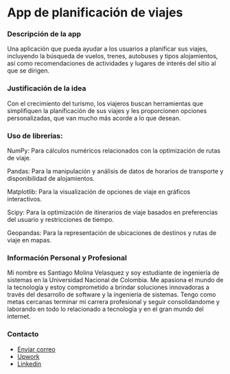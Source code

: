 # App de planificación de viajes

### Descripción de la app

 Una aplicación que pueda ayudar a los usuarios a planificar sus viajes, incluyendo la búsqueda de vuelos, trenes, autobuses y tipos alojamientos, así como recomendaciones de actividades y lugares de interés del sitio al que se dirigen.

### Justificación de la idea

Con el crecimiento del turismo, los viajeros buscan herramientas que simplifiquen la planificación de sus viajes y les proporcionen opciones personalizadas, que van mucho más acorde a lo que desean.

### Uso de librerias:

NumPy: Para cálculos numéricos relacionados con la optimización de rutas de viaje.

Pandas: Para la manipulación y análisis de datos de horarios de transporte y disponibilidad de alojamientos.

Matplotlib: Para la visualización de opciones de viaje en gráficos interactivos.

Scipy: Para la optimización de itinerarios de viaje basados en preferencias del usuario y restricciones de tiempo.

Geopandas: Para la representación de ubicaciones de destinos y rutas de viaje en mapas.

### Información Personal y Profesional

Mi nombre es Santiago Molina Velasquez y soy estudiante de ingeniería de sistemas en la Universidad Nacional de Colombia. Me apasiona el mundo de la tecnología y estoy comprometido a brindar soluciones innovadoras a través del desarrollo de software y la ingeniería de sistemas. Tengo como metas cercanas terminar mi carrera profesional y seguir consolidandome y laborando en todo lo relacionado a tecnología y en el gran mundo del internet.

### Contacto

- [Enviar correo](mailto:smolinav@unal.edu.co)
- [Upwork](https://www.upwork.com/workwith/santiagom52)
- [Linkedin](https://www.linkedin.com/in/santiago-molina-velasquez-708ba02b9?lipi=urn%3Ali%3Apage%3Ad_flagship3_profile_view_base_contact_details%3B4vpxgi%2FTRpazaeOSOb1cKg%3D%3D)
